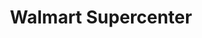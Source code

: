 ---
title: "Walmart Supercenter"
url: /gainesville/walmart-supercenter-southwest-42nd-street/
shop: Supermarkt
---